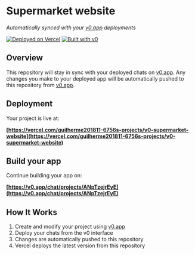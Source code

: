 # Supermarket website

*Automatically synced with your [v0.app](https://v0.app) deployments*

[![Deployed on Vercel](https://img.shields.io/badge/Deployed%20on-Vercel-black?style=for-the-badge&logo=vercel)](https://vercel.com/guilherme201811-6756s-projects/v0-supermarket-website)
[![Built with v0](https://img.shields.io/badge/Built%20with-v0.app-black?style=for-the-badge)](https://v0.app/chat/projects/ANpTzejrEyE)

## Overview

This repository will stay in sync with your deployed chats on [v0.app](https://v0.app).
Any changes you make to your deployed app will be automatically pushed to this repository from [v0.app](https://v0.app).

## Deployment

Your project is live at:

**[https://vercel.com/guilherme201811-6756s-projects/v0-supermarket-website](https://vercel.com/guilherme201811-6756s-projects/v0-supermarket-website)**

## Build your app

Continue building your app on:

**[https://v0.app/chat/projects/ANpTzejrEyE](https://v0.app/chat/projects/ANpTzejrEyE)**

## How It Works

1. Create and modify your project using [v0.app](https://v0.app)
2. Deploy your chats from the v0 interface
3. Changes are automatically pushed to this repository
4. Vercel deploys the latest version from this repository